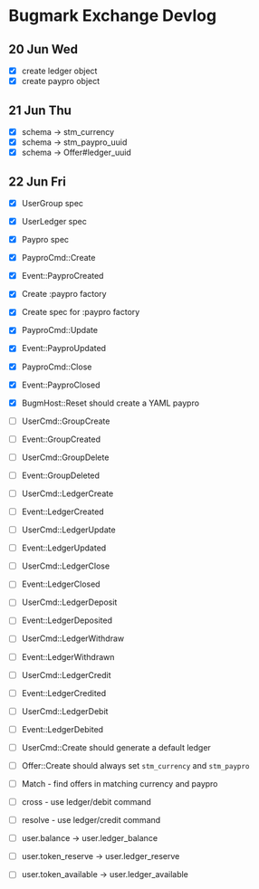 # Bugmark Exchange Devlog

## 20 Jun Wed

- [x] create ledger object
- [x] create paypro object

## 21 Jun Thu

- [x] schema -> stm_currency
- [x] schema -> stm_paypro_uuid
- [x] schema -> Offer#ledger_uuid

## 22 Jun Fri

- [x] UserGroup spec
- [x] UserLedger spec
- [x] Paypro spec
- [x] PayproCmd::Create  
- [x] Event::PayproCreated 
- [x] Create :paypro factory
- [x] Create spec for :paypro factory
- [x] PayproCmd::Update 
- [x] Event::PayproUpdated
- [x] PayproCmd::Close  
- [x] Event::PayproClosed
- [x] BugmHost::Reset should create a YAML paypro

- [ ] UserCmd::GroupCreate 
- [ ] Event::GroupCreated

- [ ] UserCmd::GroupDelete
- [ ] Event::GroupDeleted

- [ ] UserCmd::LedgerCreate 
- [ ] Event::LedgerCreated

- [ ] UserCmd::LedgerUpdate   
- [ ] Event::LedgerUpdated

- [ ] UserCmd::LedgerClose    
- [ ] Event::LedgerClosed

- [ ] UserCmd::LedgerDeposit  
- [ ] Event::LedgerDeposited

- [ ] UserCmd::LedgerWithdraw 
- [ ] Event::LedgerWithdrawn

- [ ] UserCmd::LedgerCredit   
- [ ] Event::LedgerCredited

- [ ] UserCmd::LedgerDebit    
- [ ] Event::LedgerDebited

- [ ] UserCmd::Create should generate a default ledger

- [ ] Offer::Create should always set  `stm_currency` and `stm_paypro`
- [ ] Match - find offers in matching currency and paypro
- [ ] cross   - use ledger/debit command
- [ ] resolve - use ledger/credit command

- [ ] user.balance         -> user.ledger_balance
- [ ] user.token_reserve   -> user.ledger_reserve
- [ ] user.token_available -> user.ledger_available

